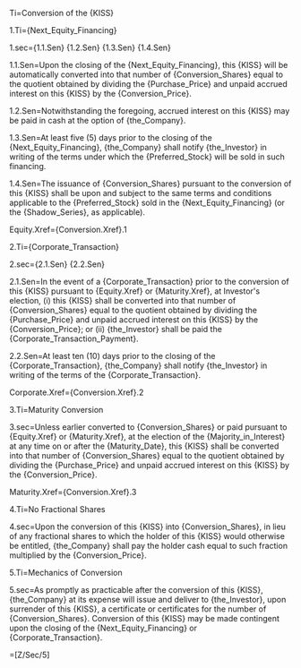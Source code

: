 Ti=Conversion of the {KISS}

1.Ti={Next_Equity_Financing}

1.sec={1.1.Sen} {1.2.Sen} {1.3.Sen} {1.4.Sen}

1.1.Sen=Upon the closing of the {Next_Equity_Financing}, this {KISS} will be automatically converted into that number of {Conversion_Shares} equal to the quotient obtained by dividing the {Purchase_Price} and unpaid accrued interest on this {KISS} by the {Conversion_Price}.

1.2.Sen=Notwithstanding the foregoing, accrued interest on this {KISS} may be paid in cash at the option of {the_Company}.  

1.3.Sen=At least five (5) days prior to the closing of the {Next_Equity_Financing}, {the_Company} shall notify {the_Investor} in writing of the terms under which the {Preferred_Stock} will be sold in such financing.

1.4.Sen=The issuance of {Conversion_Shares} pursuant to the conversion of this {KISS} shall be upon and subject to the same terms and conditions applicable to the {Preferred_Stock} sold in the {Next_Equity_Financing} (or the {Shadow_Series}, as applicable).

Equity.Xref={Conversion.Xref}.1

2.Ti={Corporate_Transaction}

2.sec={2.1.Sen} {2.2.Sen}

2.1.Sen=In the event of a {Corporate_Transaction} prior to the conversion of this {KISS} pursuant to {Equity.Xref} or {Maturity.Xref}, at Investor's election, (i) this {KISS} shall be converted into that number of {Conversion_Shares} equal to the quotient obtained by dividing the {Purchase_Price} and unpaid accrued interest on this {KISS} by the {Conversion_Price}; or (ii) {the_Investor} shall be paid the {Corporate_Transaction_Payment}.  

2.2.Sen=At least ten (10) days prior to the closing of the {Corporate_Transaction}, {the_Company} shall notify {the_Investor} in writing of the terms of the {Corporate_Transaction}.

Corporate.Xref={Conversion.Xref}.2

3.Ti=Maturity Conversion

3.sec=Unless earlier converted to {Conversion_Shares} or paid pursuant to {Equity.Xref} or {Maturity.Xref}, at the election of the {Majority_in_Interest} at any time on or after the {Maturity_Date}, this {KISS} shall be converted into that number of {Conversion_Shares} equal to the quotient obtained by dividing the {Purchase_Price} and unpaid accrued interest on this {KISS} by the {Conversion_Price}.

Maturity.Xref={Conversion.Xref}.3

4.Ti=No Fractional Shares

4.sec=Upon the conversion of this {KISS} into {Conversion_Shares}, in lieu of any fractional shares to which the holder of this {KISS} would otherwise be entitled, {the_Company} shall pay the holder cash equal to such fraction multiplied by the {Conversion_Price}.

5.Ti=Mechanics of Conversion

5.sec=As promptly as practicable after the conversion of this {KISS}, {the_Company} at its expense will issue and deliver to {the_Investor}, upon surrender of this {KISS}, a certificate or certificates for the number of {Conversion_Shares}.  Conversion of this {KISS} may be made contingent upon the closing of the {Next_Equity_Financing} or {Corporate_Transaction}.

=[Z/Sec/5]
